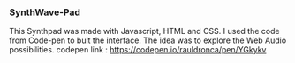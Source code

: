 ### SynthWave-Pad

This Synthpad was made with Javascript, HTML and CSS. I used the code from Code-pen to buit the interface. The idea was to explore the Web Audio possibilities. 
codepen link : https://codepen.io/rauldronca/pen/YGkykv
